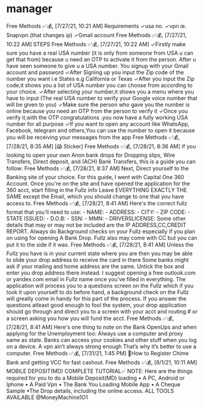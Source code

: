 # manager
Free Methods ✅💰, [7/27/21, 10:21 AM] Requirements ✓usa no. ✓vpn ie. Snapvpn.(that changes ip) ✓Gmail account  Free Methods ✅💰, [7/27/21, 10:22 AM] STEPS  Free Methods ✅💰, [7/27/21, 10:22 AM] ✓Firstly make sure you have a real USA number (it is only from someone from USA u can get that from) because u need an OTP to activate it from the person.  After u have seen someone to give u a USA number. You signup with your Gmail account and password  ✓After Signing up you input the Zip code of the number you want i.e States e.g California or Texas  ✓After you input the Zip code,it shows you a list of USA number you can choose from according to your choice.  ✓After selecting your number,it shows you a menu where you have to input (The real USA number to verify your Google voice number that will be given to you)   ✓Make sure the person who gave you the number is online because you need an OTP from the person to verify it   ✓Once you verify it,with the OTP congratulations .you now have a fully working USA number for all purpose  ✓If you want to open any account like WhatsApp, Facebook, telegram and others,You can use the number to open it because you will be receiving your messages from the app  Free Methods ✅💰, [7/28/21, 8:35 AM] [😱 Sticker]  Free Methods ✅💰, [7/28/21, 8:36 AM] If you looking to open your own Anon bank drops for Dropping slips, Wire Transfers, Direct deposit, and (ACH) Bank Transfers, this is a guide you can follow:  Free Methods ✅💰, [7/28/21, 8:37 AM] Next,   Direct yourself to the Banking site of your choice.   For this guide, I went with Capital One 360 Account.  Once you're on the site and have opened the application for the 360 acct, start filling in the Fullz info  Leave EVERYTHING EXACTLY THE SAME except the Email, which you should change to one that you have access to.  Free Methods ✅💰, [7/28/21, 8:41 AM] Here's the correct fullz format that you'll need to use:   - NAME:  - ADDRESS:  - CITY:  - ZIP CODE:  - STATE ISSUED:  - D.O.B:  - SSN:  - MMN:  - DRIVERSLICENSE:   Some other details that may or may not be included  are the IP ADDRESS,CC,CREDIT REPORT.  Always do Background checks on your Fullz especially if you plan on using for opening A Bank Drop. Fullz also may come with CC but you can put it to the side if it was.  Free Methods ✅💰, [7/28/21, 8:41 AM] Unless the Fullz you have is in your current state where you are then you may be able to slide your drop address to receive the card in there  Some banks might ask if your mailing and home address are the same. Untick the box and enter you drop address there instead.   I suggest opening a free outlook.com or yandex.com email in Fullz name once you've filled in everything. The application will process you to a questions screen on the Fullz which if you took it upon yourself to do before hand, a  background check on the Fullz will greatly come in handy for this part of the process.   If you answer the questions atleast good enough to fool the system, your drop application should go through and direct you to a screen with your acct and routing # or a screen asking you how you will fund the acct.  Free Methods ✅💰, [7/28/21, 8:41 AM] Here's one thing to note on the Bank OpenUps and when applying for the Unemployment too:  Always use a computer and proxy same as state.   Banks can access your cookies and other stuff when you log on a device.  A vpn ain’t always strong enough  That’s why it’s better to use a computer.  Free Methods ✅💰, [7/31/21, 1:45 PM] 👊How to Register Chime Bank and getting VCC for fast cashout.  Free Methods ✅💰, [8/1/21, 10:11 AM] MOBILE DEPOSIT(MD) COMPLETE TUTORIAL✅  NOTE:  Here are the things required for you to do a Mobile Deposit(MD) loading  • A PC, Android or Iphone  • A Paid Vpn  • The Bank You Loading Mobile App  • A Cheque Sample  •The Drop details, including the online access.  ALL TOOLS AVAILABLE @MoneyMachine1O1
